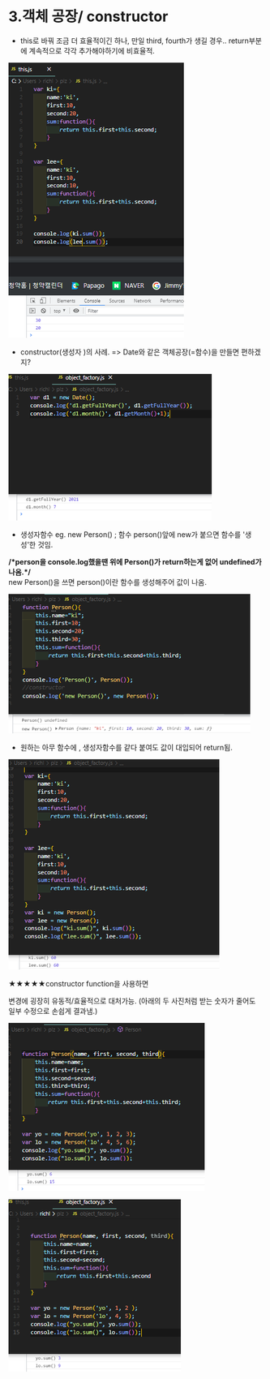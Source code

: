 # 3.객체 공장/ constructor

* this로 바꿔 조금 더 효율적이긴 하나, 만일 third, fourth가 생길 경우..  return부분에 계속적으로 각각 추가해야하기에 비효율적.

![](../../.gitbook/assets/image%20%284%29.png)

* constructor\(생성자 \)의 사례.  =&gt; Date와 같은 객체공장\(=함수\)을 만들면 편하겠지?

![](../../.gitbook/assets/image%20%2820%29.png)

* 생성자함수  eg. new Person\(\) ; 함수 person\(\)앞에 new가 붙으면 함수를  '생성'한 것임. 

**/\*person을 console.log했을땐 위에 Person\(\)가  return하는게 없어 undefined가 나옴.\*/**  
new Person\(\)을 쓰면 person\(\)이란 함수를 생성해주어 값이 나옴.

![](../../.gitbook/assets/image%20%286%29.png)

* 원하는 아무 함수에 , 생성자함수를 같다 붙여도 값이 대입되어 return됨.

![](../../.gitbook/assets/image%20%2817%29.png)

★★★★★constructor function을 사용하면 

변경에 굉장히 유동적/효율적으로 대처가능. \(아래의 두 사진처럼 받는 숫자가 줄어도 일부 수정으로 손쉽게 결과냄.\)

![](../../.gitbook/assets/image%20%2814%29.png)

![](../../.gitbook/assets/image%20%285%29.png)

